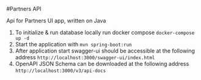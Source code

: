 #Partners API

Api for Partners UI app, written on Java

1. To initialize & run database locally run docker compose `docker-compose up -d`
2. Start the application with `mvn spring-boot:run`
3. After application start swagger-ui should be accessible at the following address `http://localhost:3000/swagger-ui/index.html`
4. OpenAPI JSON Schema can be downloaded at the following address `http://localhost:3000/v3/api-docs`
